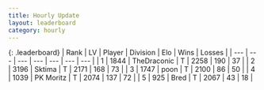 ```yaml
---
title: Hourly Update
layout: leaderboard
category: hourly
---
```


{: .leaderboard}
| Rank | LV | Player | Division | Elo | Wins | Losses |
| --- | --- | --- | --- | --- | --- | --- |
| <span data-change="0">1</span> | 1844 | <span title="ID: 544310">TheDraconic</span> | T | <span data-change="0">2258</span> | <span data-change="0">190</span> | <span data-change="0">37</span> |
| <span data-change="0">2</span> | 3196 | <span title="ID: 353063">Sktima</span> | T | <span data-change="0">2171</span> | <span data-change="0">168</span> | <span data-change="0">73</span> |
| <span data-change="0">3</span> | 1747 | <span title="ID: 540690">poon</span> | T | <span data-change="13">2100</span> | <span data-change="2">86</span> | <span data-change="0">50</span> |
| <span data-change="0">4</span> | 1039 | <span title="ID: 427478">PK Moritz</span> | T | <span data-change="0">2074</span> | <span data-change="0">137</span> | <span data-change="0">72</span> |
| <span data-change="0">5</span> | 925 | <span title="ID: 706902">Bred</span> | T | <span data-change="0">2067</span> | <span data-change="0">43</span> | <span data-change="0">18</span> |